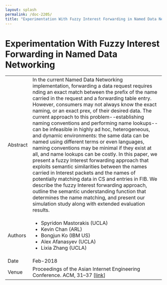 ```yaml
---
layout: splash
permalink: /doc-2205/
title: "Experimentation With Fuzzy Interest Forwarding in Named Data Networking"
---
```


# Experimentation With Fuzzy Interest Forwarding in Named Data Networking

<table>
    <tbody>
    <tr>
        <td>Abstract</td>
        <td>In the current Named Data Networking implementation, forwarding a data request requires nding an exact match between the prefix of the name carried in the request and a forwarding table entry. However, consumers may not always know the exact naming, or an exact prex, of their desired data. The current approach to this problem--establishing naming conventions and performing name lookups--can be infeasible in highly ad hoc, heterogeneous, and dynamic environments: the same data can be named using different terms or even languages, naming conventions may be minimal if they exist at all, and name lookups can be costly. In this paper, we present a fuzzy Interest forwarding approach that exploits semantic similarities between the names carried in Interest packets and the names of potentially matching data in CS and entries in FIB. We describe the fuzzy Interest forwarding approach, outline the semantic understanding function that determines the name matching, and present our simulation study along with extended evaluation results.</td>
    </tr>
    <tr>
        <td>Authors</td>
        <td>
            <ul>
                <li>Spyridon Mastorakis (UCLA)</li>
                <li>Kevin Chan (ARL)</li>
                <li>Bongjun Ko (IBM US)</li>
                <li>Alex Afanasyev (UCLA)</li>
                <li>Lixia Zhang (UCLA)</li>
            </ul>
        </td>
    </tr>
    <tr>
        <td>Date</td>
        <td>Feb-2018</td>
    </tr>
    <tr>
        <td>Venue</td>
        <td> Proceedings of the Asian Internet Engineering Conference. ACM, 31–37 [<a href="https://arxiv.org/abs/1802.03072">link</a>]</td>
    </tr>
    </tbody>
</table>
